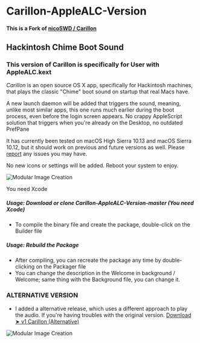 # Carillon-AppleALC-Version
#### This is a Fork of [nicoSWD / Carillon](https://github.com/nicoSWD/Carillon)

## Hackintosh Chime Boot Sound

### This version of Carillon is specifically for User with AppleALC.kext


*Carillon* is an open source OS X app, specifically for Hackintosh machines, that plays the classic "Chime" boot sound on startup that real Macs have.

A new launch daemon will be added that triggers the sound, meaning, unlike most similar apps, this one runs much earlier during the boot process, even before the login screen appears.
No crappy AppleScript solution that triggers when you're already on the Desktop, no outdated PrefPane

It has currently been tested on macOS High Sierra 10.13 and macOS Sierra 10.12, but it should work on previous and future versions as well. Please [report](https://github.com/chris1111/Carillon-AppleALC-Version/issues/new) any issues you may have.

No new icons or settings will be added. Reboot your system to enjoy.


![Modular Image Creation](https://i62.servimg.com/u/f62/18/50/18/69/captu325.png)

You need Xcode

##### Usage: Download or clone Carillon-AppleALC-Version-master (You need Xcode)
- To compile the binary file and create the package, double-click on the Builder file

##### Usage: Rebuild the Package
- After compiling, you can recreate the package any time by double-clicking on the Packager file
- You can change the description in the Welcome in background / Welcome; same thing with the Background file, you can change it.

###  **ALTERNATIVE VERSION**

- I added a alternative release, which uses a different approach to play the audio. If you're having troubles with the original version.
[Download ➤ v1 Carillon (Alternative)  ](https://github.com/chris1111/Carillon-AppleALC-Version/releases)

![Modular Image Creation](https://i62.servimg.com/u/f62/18/50/18/69/captu330.png)

